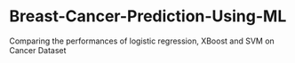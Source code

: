 # Breast-Cancer-Prediction-Using-ML
Comparing the performances of logistic regression, XBoost and SVM on Cancer Dataset
